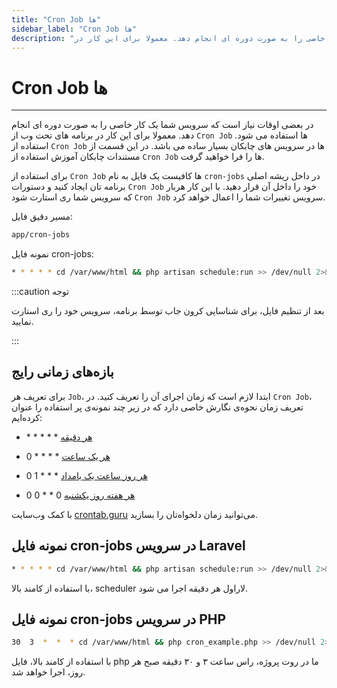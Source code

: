 ```yaml
---
title: "Cron Job ها"
sidebar_label: "Cron Job ها"
description: "در بعضی اوقات نیاز است که سرویس شما یک کار خاصی را به صورت دوره ای انجام دهد. معمولا برای این کار در "
---
```


# Cron Job ها
---

در بعضی اوقات نیاز است که سرویس شما یک کار خاصی را به صورت دوره ای انجام دهد. معمولا برای این کار در برنامه های تحت وب از `Cron Job` ها استفاده می شود. استفاده از `Cron Job` ها در سرویس های چابکان بسیار ساده می باشد. در این قسمت از مستندات چابکان آموزش استفاده از `Cron Job` ها را فرا خواهید گرفت.

برای استفاده از `Cron Job` ها کافیست یک فایل به نام `cron-jobs` در داخل ریشه اصلی برنامه تان ایجاد کنید و دستورات `Cron Job` خود را داخل آن قرار دهید. با این کار هربار که سرویس شما ری استارت شود `Cron Job` سرویس تغییرات شما را اعمال خواهد کرد.

مسیر دقیق فایل:

```bash
app/cron-jobs
```

نمونه فایل cron-jobs:

```bash
* * * * * cd /var/www/html && php artisan schedule:run >> /dev/null 2>&1
```

:::caution توجه

بعد از تنظیم فایل، برای شناسایی کرون جاب توسط برنامه، سرویس خود را ری استارت نمایید.

:::

## بازه‌های زمانی رایج

برای تعریف هر `Job`، ابتدا لازم است که زمان اجرای آن را تعریف کنید. در `Cron Job`، تعریف زمان نحوه‌ی نگارش خاصی دارد که در زیر چند نمونه‌ی پر استفاده را عنوان کرده‌ایم:

- \* \* \* \* \*    [هر دقیقه](https://crontab.guru/every-1-minute)

- 0 \* \* \* \*     [هر یک ساعت](https://crontab.guru/every-1-hour)

- 0 1 \* \* \*      [هر روز ساعت یک بامداد](https://crontab.guru/every-day-at-1am)

- 0 0 \* \* 0       [هر هفته روز یکشنبه](https://crontab.guru/every-week)

با کمک وب‌سایت [crontab.guru](https://crontab.guru/) می‌توانید زمان دلخواه‌تان را بسازید.

## نمونه فایل cron-jobs در سرویس Laravel

```bash
* * * * * cd /var/www/html && php artisan schedule:run >> /dev/null 2>&1
```

با استفاده از کامند بالا، scheduler لاراول هر دقیقه اجرا می شود.

## نمونه فایل cron-jobs در سرویس PHP

```bash
30  3  *  *  * cd /var/www/html && php cron_example.php >> /dev/null 2>&1
```

با استفاده از کامند بالا، فایل php ما در روت پروژه، راس ساعت ۳ و ۳۰ دقیقه صبح هر روز، اجرا خواهد شد.


